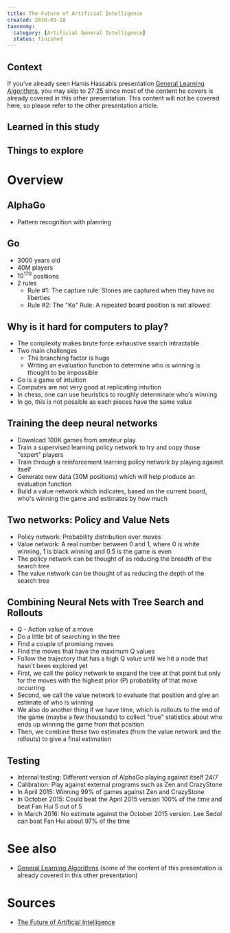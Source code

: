 ```yaml
---
title: The Future of Artificial Intelligence
created: 2016-03-18
taxonomy:
  category: [Artificial General Intelligence]
  status: finished
---
```


## Context

If you've already seen Hamis Hassabis presentation [General Learning Algorithms](general-learning-algorithms), you may skip to 27:25 since most of the content he covers is already covered in this other presentation. This content will not be covered here, so please refer to the other presentation article.

## Learned in this study

## Things to explore

# Overview
## AlphaGo
* Pattern recognition with planning

## Go
* 3000 years old
* 40M players
* $10^{170}$ positions
* 2 rules
	* Rule #1: The capture rule: Stones are captured when they have no liberties
	* Rule #2: The "Ko" Rule: A repeated board position is not allowed

## Why is it hard for computers to play?
* The complexity makes brute force exhaustive search intractable
* Two main challenges
	* The branching factor is huge
	* Writing an evaluation function to determine who is winning is thought to be impossible
* Go is a game of intuition
* Computes are not very good at replicating intuition
* In chess, one can use heuristics to roughly determinate who's winning
* In go, this is not possible as each pieces have the same value

## Training the deep neural networks
* Download 100K games from amateur play
* Train a supervised learning policy network to try and copy those "expert" players
* Train through a reinforcement learning policy network by playing against itself
* Generate new data (30M positions) which will help produce an evaluation function
* Build a value network which indicates, based on the current board, who's winning the game and estimates by how much

## Two networks: Policy and Value Nets
* Policy network: Probability distribution over moves
* Value network: A real number between 0 and 1, where 0 is white winning, 1 is black winning and 0.5 is the game is even
* The policy network can be thought of as reducing the breadth of the search tree
* The value network can be thought of as reducing the depth of the search tree

## Combining Neural Nets with Tree Search and Rollouts
* Q - Action value of a move
* Do a little bit of searching in the tree
* Find a couple of promising moves
* Find the moves that have the maximum Q values
* Follow the trajectory that has a high Q value until we hit a node that hasn't been explored yet
* First, we call the policy network to expand the tree at that point but only for the moves with the highest prior (P) probability of that move occurring
* Second, we call the value network to evaluate that position and give an estimate of who is winning
* We also do another thing if we have time, which is rollouts to the end of the game (maybe a few thousands) to collect "true" statistics about who ends up winning the game from that position
* Then, we combine these two estimates (from the value network and the rollouts) to give a final estimation

## Testing
* Internal testing: Different version of AlphaGo playing against itself 24/7
* Calibration: Play against external programs such as Zen and CrazyStone
* In April 2015: Winning 99% of games against Zen and CrazyStone
* In October 2015: Could beat the April 2015 version 100% of the time and beat Fan Hui 5 out of 5
* In March 2016: No estimate against the October 2015 version. Lee Sedol can beat Fan Hui about 97% of the time

# See also
* [General Learning Algorithms](general-learning-algorithms) (some of the content of this presentation is already covered in this other presentation)

# Sources
* [The Future of Artificial Intelligence](https://www.youtube.com/watch?v=4fjmnOQuqao)